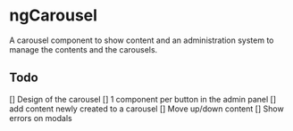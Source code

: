 # ngCarousel #

A carousel component to show content and an administration system to manage the
contents and the carousels.

## Todo ##

[] Design of the carousel
[] 1 component per button in the admin panel
[] add content newly created to a carousel
[] Move up/down content
[] Show errors on modals
